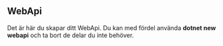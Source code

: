 ## WebApi

Det är här du skapar ditt WebApi.
Du kan med fördel använda **dotnet new webapi** och ta bort de delar du inte behöver.